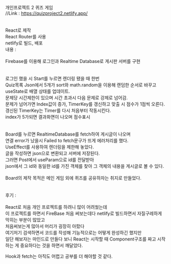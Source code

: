 개인프로젝트 2 퀴즈 게임  <br>
//Link : https://quizproject2.netlify.app/  <br>
 <br>
 <br>
React로 제작 <br>
React Router를 사용
 <br>
netlify로 빌드, 배포
 <br>
내용 : <br>
 <br>
Firebase를 이용해 로그인과 Realtime Database로 게시판 서버를 구현 <br>
 <br>
 <br>
로그인 했을 시 Start를 누르면 렌더링 됐을 때 한번  <br>
Quiz목록 Json에서 5개가 sort와 math.random을 이용해 랜덤한 순서로 바꾸고 useState로 배열 상태를 업데이트. <br>
문제당 시간제한이 있으며 시간 초과시 다음 문제로 강제로 넘어감.  <br>
문제가 넘어가면 Index값이 증가, TimerKey를 갱신하고 맞출 시 점수가 1점씩 오른다. <br>
갱신된 TimerKey는 Timer를 다시 처음부터 작동시킨다. <br>
index가 5가되면 결과화면이 나오며 점수표시 
 <br>
 <br>
 <br>
Board를 누르면 RealtimeDatabase를 fetch하여 게시글이 나오며 <br>
연결 error가 났을시 Failed to fetch문구가 뜨게 에러처리를 했다.  <br>
UseEffect를 사용하여 렌더링을 제한해 놓았다. <br>
글을 작성하면 json으로 변환되고 서버에 저장된다. <br>
그러면 Post에서 useParam으로 id를 전달받아  <br>
json에서 그 id와 동일한 id를 가진 객체를 찾아 그 객체의 내용을 게시글로 볼 수 있다. <br>
 <br>
Board의 제작 목적은 메인 게임 외에 퀴즈를 공유하자는 취지로 만들었다. <br>
 <br>
 <br>
후기 : <br>
 <br>
React로 처음 개인 프로젝트를 하려니 많이 어려웠는데  <br>
이 프로젝트를 하면서 FireBase 처음 써보는데다 netlify로 빌드하면서 자질구레하게 막히는 부분이 많았고 <br>
처음써보는게 많아서 머리가 굉장히 아팠다 <br>
여기저기 검색하면서 코드를 작성해 기능적으로는 어떻게 완성하긴 했지만 <br>
일단 해보자는 마인드로 만들다 보니 React는 시작할 때 Component구조를 짜고 시작하는 게 중요하다는 것을 하면서 깨달았다.  <br>

Hook과 fetch는 아직도 어렵고 공부를 더 해야할 것 같다.





